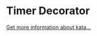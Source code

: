Timer Decorator
=
[Get more information about kata...](https://www.codewars.com//kata/56f84d093b164c2e490013cb)